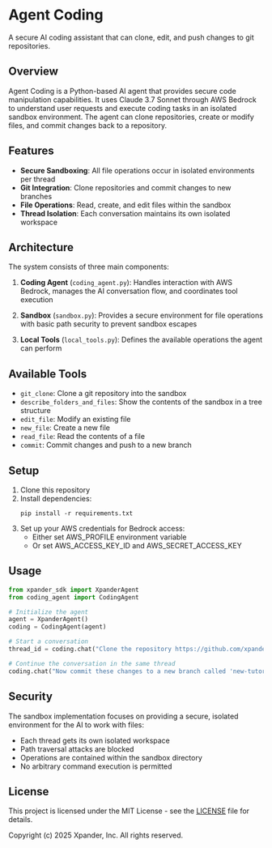 # Agent Coding

A secure AI coding assistant that can clone, edit, and push changes to git repositories.

## Overview

Agent Coding is a Python-based AI agent that provides secure code manipulation capabilities. It uses Claude 3.7 Sonnet through AWS Bedrock to understand user requests and execute coding tasks in an isolated sandbox environment. The agent can clone repositories, create or modify files, and commit changes back to a repository.

## Features

- **Secure Sandboxing**: All file operations occur in isolated environments per thread
- **Git Integration**: Clone repositories and commit changes to new branches
- **File Operations**: Read, create, and edit files within the sandbox
- **Thread Isolation**: Each conversation maintains its own isolated workspace

## Architecture

The system consists of three main components:

1. **Coding Agent** (`coding_agent.py`): Handles interaction with AWS Bedrock, manages the AI conversation flow, and coordinates tool execution

2. **Sandbox** (`sandbox.py`): Provides a secure environment for file operations with basic path security to prevent sandbox escapes

3. **Local Tools** (`local_tools.py`): Defines the available operations the agent can perform

## Available Tools

- `git_clone`: Clone a git repository into the sandbox
- `describe_folders_and_files`: Show the contents of the sandbox in a tree structure
- `edit_file`: Modify an existing file
- `new_file`: Create a new file
- `read_file`: Read the contents of a file
- `commit`: Commit changes and push to a new branch

## Setup

1. Clone this repository
2. Install dependencies:
   ```
   pip install -r requirements.txt
   ```
3. Set up your AWS credentials for Bedrock access:
   - Either set AWS_PROFILE environment variable
   - Or set AWS_ACCESS_KEY_ID and AWS_SECRET_ACCESS_KEY

## Usage

```python
from xpander_sdk import XpanderAgent
from coding_agent import CodingAgent

# Initialize the agent
agent = XpanderAgent()
coding = CodingAgent(agent)

# Start a conversation
thread_id = coding.chat("Clone the repository https://github.com/xpander-ai/docs.git and add a new tutorial")

# Continue the conversation in the same thread
coding.chat("Now commit these changes to a new branch called 'new-tutorial'", thread_id)
```

## Security

The sandbox implementation focuses on providing a secure, isolated environment for the AI to work with files:

- Each thread gets its own isolated workspace
- Path traversal attacks are blocked
- Operations are contained within the sandbox directory
- No arbitrary command execution is permitted


## License

This project is licensed under the MIT License - see the [LICENSE](LICENSE) file for details.

Copyright (c) 2025 Xpander, Inc. All rights reserved.